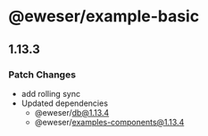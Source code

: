 # @eweser/example-basic

## 1.13.3

### Patch Changes

- add rolling sync
- Updated dependencies
  - @eweser/db@1.13.4
  - @eweser/examples-components@1.13.4

